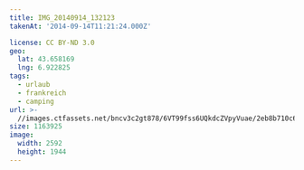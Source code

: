```yaml
---
title: IMG_20140914_132123
takenAt: '2014-09-14T11:21:24.000Z'

license: CC BY-ND 3.0
geo:
  lat: 43.658169
  lng: 6.922825
tags:
  - urlaub
  - frankreich
  - camping
url: >-
  //images.ctfassets.net/bncv3c2gt878/6VT99fss6UQkdcZVpyVuae/2eb8b710c62ce42c55d2ce14b7a8281d/img_20140914_132123_28312958875_o
size: 1163925
image:
  width: 2592
  height: 1944
---
```

